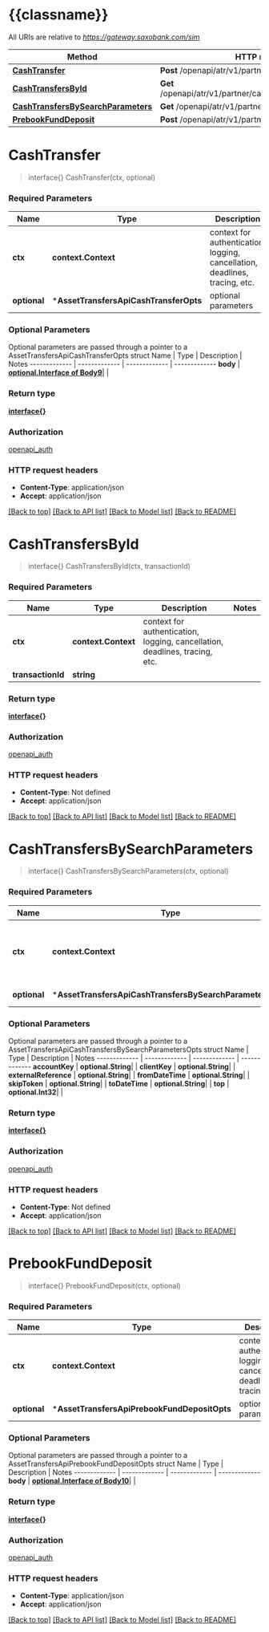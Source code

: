 # {{classname}}

All URIs are relative to *https://gateway.saxobank.com/sim*

Method | HTTP request | Description
------------- | ------------- | -------------
[**CashTransfer**](AssetTransfersApi.md#CashTransfer) | **Post** /openapi/atr/v1/partner/cashtransfers | 
[**CashTransfersById**](AssetTransfersApi.md#CashTransfersById) | **Get** /openapi/atr/v1/partner/cashtransfers/{TransactionId} | 
[**CashTransfersBySearchParameters**](AssetTransfersApi.md#CashTransfersBySearchParameters) | **Get** /openapi/atr/v1/partner/cashtransfers/ | 
[**PrebookFundDeposit**](AssetTransfersApi.md#PrebookFundDeposit) | **Post** /openapi/atr/v1/partner/prebookedfunds | 

# **CashTransfer**
> interface{} CashTransfer(ctx, optional)


### Required Parameters

Name | Type | Description  | Notes
------------- | ------------- | ------------- | -------------
 **ctx** | **context.Context** | context for authentication, logging, cancellation, deadlines, tracing, etc.
 **optional** | ***AssetTransfersApiCashTransferOpts** | optional parameters | nil if no parameters

### Optional Parameters
Optional parameters are passed through a pointer to a AssetTransfersApiCashTransferOpts struct
Name | Type | Description  | Notes
------------- | ------------- | ------------- | -------------
 **body** | [**optional.Interface of Body9**](Body9.md)|  | 

### Return type

[**interface{}**](interface{}.md)

### Authorization

[openapi_auth](../README.md#openapi_auth)

### HTTP request headers

 - **Content-Type**: application/json
 - **Accept**: application/json

[[Back to top]](#) [[Back to API list]](../README.md#documentation-for-api-endpoints) [[Back to Model list]](../README.md#documentation-for-models) [[Back to README]](../README.md)

# **CashTransfersById**
> interface{} CashTransfersById(ctx, transactionId)


### Required Parameters

Name | Type | Description  | Notes
------------- | ------------- | ------------- | -------------
 **ctx** | **context.Context** | context for authentication, logging, cancellation, deadlines, tracing, etc.
  **transactionId** | **string**|  | 

### Return type

[**interface{}**](interface{}.md)

### Authorization

[openapi_auth](../README.md#openapi_auth)

### HTTP request headers

 - **Content-Type**: Not defined
 - **Accept**: application/json

[[Back to top]](#) [[Back to API list]](../README.md#documentation-for-api-endpoints) [[Back to Model list]](../README.md#documentation-for-models) [[Back to README]](../README.md)

# **CashTransfersBySearchParameters**
> interface{} CashTransfersBySearchParameters(ctx, optional)


### Required Parameters

Name | Type | Description  | Notes
------------- | ------------- | ------------- | -------------
 **ctx** | **context.Context** | context for authentication, logging, cancellation, deadlines, tracing, etc.
 **optional** | ***AssetTransfersApiCashTransfersBySearchParametersOpts** | optional parameters | nil if no parameters

### Optional Parameters
Optional parameters are passed through a pointer to a AssetTransfersApiCashTransfersBySearchParametersOpts struct
Name | Type | Description  | Notes
------------- | ------------- | ------------- | -------------
 **accountKey** | **optional.String**|  | 
 **clientKey** | **optional.String**|  | 
 **externalReference** | **optional.String**|  | 
 **fromDateTime** | **optional.String**|  | 
 **skipToken** | **optional.String**|  | 
 **toDateTime** | **optional.String**|  | 
 **top** | **optional.Int32**|  | 

### Return type

[**interface{}**](interface{}.md)

### Authorization

[openapi_auth](../README.md#openapi_auth)

### HTTP request headers

 - **Content-Type**: Not defined
 - **Accept**: application/json

[[Back to top]](#) [[Back to API list]](../README.md#documentation-for-api-endpoints) [[Back to Model list]](../README.md#documentation-for-models) [[Back to README]](../README.md)

# **PrebookFundDeposit**
> interface{} PrebookFundDeposit(ctx, optional)


### Required Parameters

Name | Type | Description  | Notes
------------- | ------------- | ------------- | -------------
 **ctx** | **context.Context** | context for authentication, logging, cancellation, deadlines, tracing, etc.
 **optional** | ***AssetTransfersApiPrebookFundDepositOpts** | optional parameters | nil if no parameters

### Optional Parameters
Optional parameters are passed through a pointer to a AssetTransfersApiPrebookFundDepositOpts struct
Name | Type | Description  | Notes
------------- | ------------- | ------------- | -------------
 **body** | [**optional.Interface of Body10**](Body10.md)|  | 

### Return type

[**interface{}**](interface{}.md)

### Authorization

[openapi_auth](../README.md#openapi_auth)

### HTTP request headers

 - **Content-Type**: application/json
 - **Accept**: application/json

[[Back to top]](#) [[Back to API list]](../README.md#documentation-for-api-endpoints) [[Back to Model list]](../README.md#documentation-for-models) [[Back to README]](../README.md)

